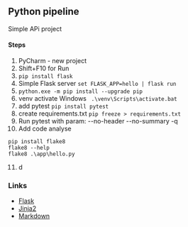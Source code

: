 ## Python pipeline

Simple APi project

#### Steps
1. PyCharm - new project
2. Shift+F10 for Run
3. ```pip install flask```
4. Simple Flask server
``` set FLASK_APP=hello | flask run ```
5. ```python.exe -m pip install --upgrade pip```
6. venv activate Windows
``` .\venv\Scripts\activate.bat```
7. add pytest
```pip install pytest```
8. create requirements.txt
```pip freeze > requirements.txt```
9. Run pytest with param: --no-header --no-summary -q
10. Add code analyse
```
pip install flake8
flake8 --help
flake8 .\app\hello.py
```
11. d


### Links
- [Flask](https://flask.palletsprojects.com/en/2.0.x/quickstart/)
- [Jinja2](https://jinja.palletsprojects.com/en/2.10.x/templates/|Jinja2)
- [Markdown](https://github.com/adam-p/markdown-here/wiki/Markdown-Cheatsheet#links)